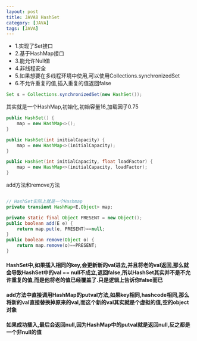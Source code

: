 ```yaml
---
layout: post
title: JAVA8 HashSet
category: [JAVA]
tags: [JAVA]
---
```


* 1.实现了Set接口
* 2.基于HashMap接口
* 3.能允许Null值
* 4.非线程安全
* 5.如果想要在多线程环境中使用,可以使用Collections.synchronizedSet
* 6.不允许重复的值,插入重复的值返回false

```JAVA
Set s = Collections.synchronizedSet(new HashSet());
```

其实就是一个HashMap,初始化,初始容量16,加载因子0.75

```JAVA
public HashSet() {
    map = new HashMap<>();
}

public HashSet(int initialCapacity) {
    map = new HashMap<>(initialCapacity);
}

public HashSet(int initialCapacity, float loadFactor) {
    map = new HashMap<>(initialCapacity, loadFactor);
}
```

add方法和remove方法

```JAVA

// HashSet实际上就是一个Hashmap
private transient HashMap<E,Object> map;

private static final Object PRESENT = new Object();
public boolean add(E e) {
    return map.put(e, PRESENT)==null;
}
public boolean remove(Object o) {
    return map.remove(o)==PRESENT;
}

```

#### HashSet中,如果插入相同的key,会更新新的val进去,并且将老的val返回,那么就会导致HashSet中的val == null不成立,返回false,所以HashSet其实并不是不允许重复的值,而是他将老的值已经覆盖了.只是逻辑上告诉你false而已

#### add方法中直接调用HashMap的putval方法,如果key相同,hashcode相同,那么将新的val直接替换掉原来的val,而这个新的val其实就是个虚拟的值,空的object对象

#### 如果成功插入,最后会返回null,因为HashMap中的putval就是返回null,反之都是一个非null的值
